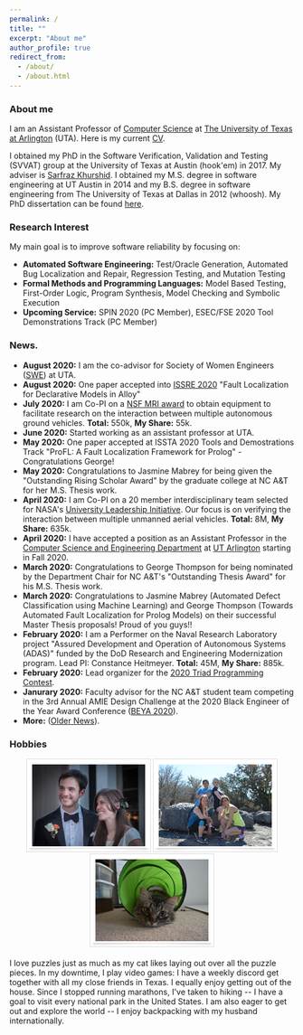 ```yaml
---
permalink: /
title: ""
excerpt: "About me"
author_profile: true
redirect_from: 
  - /about/
  - /about.html
---
```


### <i class="fa fa-fw fa-cat" aria-hidden="true"></i> About me
I am an Assistant Professor of [Computer Science](https://www.uta.edu/academics/schools-colleges/engineering/academics/departments/cse) at [The University of Texas at Arlington](https://www.uta.edu/) (UTA). Here is my current [CV](/files/ASullivan_CV.pdf).

I obtained my PhD in the Software Verification, Validation and Testing (SVVAT) group at the University of Texas at Austin (hook'em) in 2017. My adviser is [Sarfraz Khurshid](https://users.ece.utexas.edu/~khurshid/). I obtained my M.S. degree in software engineering at UT Austin in 2014 and my B.S. degree in software engineering from The University of Texas at Dallas in 2012 (whoosh). My PhD dissertation can be found [here](files/dissertation.pdf). 

### <i class="fa fa-fw fa-lightbulb" aria-hidden="true"></i> Research Interest
My main goal is to improve software reliability by focusing on:
  * **Automated Software Engineering:** Test/Oracle Generation, Automated Bug Localization and Repair, Regression Testing, and
Mutation Testing
  * **Formal Methods and Programming Languages:** Model Based Testing, First-Order Logic, Program Synthesis, Model
Checking and Symbolic Execution
 * **Upcoming Service:** SPIN 2020 (PC Member), ESEC/FSE 2020 Tool Demonstrations Track (PC Member)
 
### <i class="fa fa-fw fa-exclamation-triangle" aria-hidden="true"></i> News.
* **August 2020:** I am the co-advisor for Society of Women Engineers ([SWE](https://mavorgs.campuslabs.com/engage/organization/societyofwomenengineers)) at UTA. 
* **August 2020:** One paper accepted into [ISSRE 2020](http://2020.issre.net/) "Fault Localization for Declarative Models in Alloy"
* **July 2020:** I am Co-PI on a [NSF MRI award](https://www.nsf.gov/awardsearch/showAward?AWD_ID=2018879&HistoricalAwards=false) to obtain equipment to facilitate research on the interaction between multiple autonomous ground vehicles. **Total:** 550k, **My Share:** 55k. 
* **June 2020:** Started working as an assistant professor at UTA.
* **May 2020:** One paper accepted at ISSTA 2020 Tools and Demostrations Track "ProFL: A Fault Localization Framework for Prolog" - Congratulations George!
* **May 2020:** Congratulations to Jasmine Mabrey for being given the "Outstanding Rising Scholar Award" by the graduate college at NC A&T for her M.S. Thesis work.
* **April 2020:** I am Co-PI on a 20 member interdisciplinary team selected for NASA's [University Leadership Initiative](https://www.nasa.gov/press-release/nasa-looks-to-university-teams-to-advance-aviation-technology). Our focus is on verifying the interaction between multiple unmanned aerial vehicles. **Total:** 8M, **My Share:** 635k.
* **April 2020:** I have accepted a position as an Assistant Professor in the [Computer Science and Engineering Department](https://cse.uta.edu/) at [UT Arlington](https://www.uta.edu/) starting in Fall 2020.
* **March 2020:** Congratulations to George Thompson for being nominated by the Department Chair for NC A&T's "Outstanding Thesis Award" for his M.S. Thesis work.
* **March 2020:** Congratulations to Jasmine Mabrey (Automated Defect Classification using Machine Learning) and George Thompson (Towards Automated Fault Localization for Prolog Models) on their successful Master Thesis proposals! Proud of you guys!!
* **February 2020:** I am a Performer on the Naval Research Laboratory project "Assured Development and Operation of Autonomous Systems (ADAS)" funded by the DoD Research and Engineering Modernization program. Lead PI: Constance Heitmeyer. **Total:** 45M, **My Share:** 885k.
* **February 2020:** Lead organizer for the [2020 Triad Programming Contest](https://triad-pc-2020.github.io/).
* **Janurary 2020:** Faculty advisor for the NC A&T student team competing in the 3rd Annual AMIE Design Challenge at the 2020 Black Engineer of the Year Award Conference ([BEYA 2020](https://s4.goeshow.com/ccgroup/beyastem/2020/index.cfm)).
* **More:** ([Older News](https://allisonius.github.io/news/)).
  
<h3><i class="fa fa-fw fa-puzzle-piece" aria-hidden="true"></i> Hobbies</h3>
  
 <center><img src="images/a.png" alt=""> <img src="images/b.jpg" alt=""> <img src="images/c.JPG" alt=""></center>
  <br>
  I love puzzles just as much as my cat likes laying out over all the puzzle pieces. In my downtime, I play video games: I have a weekly discord get together with all my close friends in Texas. I equally enjoy getting out of the house. Since I stopped running marathons, I've taken to hiking -- I have a goal to visit every national park in the United States. I am also eager to get out and explore the world -- I enjoy backpacking with my husband internationally.
